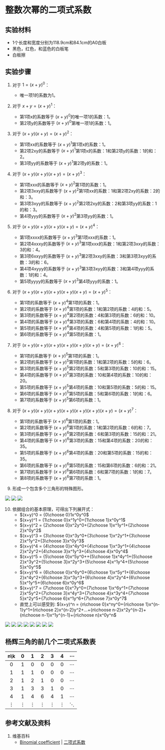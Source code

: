 # 整数次幂的二项式系数

## 实验材料

- 1个长度和宽度分别为118.9cm和84.1cm的A0白板
- 黑色，红色，和蓝色的白板笔
- 白板擦

## 实验步骤

1. 对于  $1=(x+y)^0$：
	- 唯一项1的系数为1。

2. 对于  $x+y=(x+y)^1$：
	- 第1项x的系数等于 $(x+y)^0$的唯一项1的系数：1。
	- 第2项y的系数等于 $(x+y)^0$第唯一项1的系数：1。

3. 对于 $(x+y)(x+y)=(x+y)^2$：
	- 第1项xx的系数等于 $(x+y)^1$第1项x的系数：1。
	- 第2项2xy的系数等于 $(x+y)^1$第1项x的系数：1和第2项y的系数：1的和：2。
	- 第3项yy的系数等于 $(x+y)^1$第2项y的系数：1。

4. 对于 $(x+y)(x+y)(x+y)=(x+y)^3$：
	- 第1项xxx的系数等于 $(x+y)^2$第1项的系数：1。
	- 第2项3xxy的系数等于 $(x+y)^2$第1项xx的系数：1和第2项2xy的系数：2的和：3。
	- 第3项3xyy的系数等于 $(x+y)^2$第2项2xy的系数：2和第3项yy的系数：1的和：3。
	- 第4项yyy的系数等于 $(x+y)^2$第3项yy的系数：1。

5. 对于 $(x+y)(x+y)(x+y)(x+y)=(x+y)^4$：
	- 第1项xxxx的系数等于 $(x+y)^3$第1项xxx的系数：1。
	- 第2项4xxxy的系数等于 $(x+y)^3$第1项xxx的系数：1和第2项3xxy的系数：3的和：4。
	- 第3项6xxyy的系数等于 $(x+y)^3$第2项3xxy的系数：3和第3项3xyy的系数：3的和：6。
	- 第4项4xyyy的系数等于 $(x+y)^3$第3项3xyy的系数：3和第4项yyy的系数：1的和：4。
	- 第5项yyyy的系数等于 $(x+y)^3$第4项yyy的系数：1。

6. 对于 $(x+y)(x+y)(x+y)(x+y)(x+y)=(x+y)^5$：
	- 第1项的系数等于 $(x+y)^4$第1项的系数：1。
	- 第2项的系数等于 $(x+y)^4$第1项的系数：1和第2项的系数：4的和：5。
	- 第3项的系数等于 $(x+y)^4$第2项的系数：4和第3项的系数：6的和：10。
	- 第4项的系数等于 $(x+y)^4$第3项的系数：6和第4项的系数：4的和：10。
	- 第5项的系数等于 $(x+y)^4$第4项的系数：4和第5项的系数：1的和：5。
	- 第6项的系数等于 $(x+y)^4$第5项的系数：1。

7. 对于 $(x+y)(x+y)(x+y)(x+y)(x+y)(x+y)=(x+y)^6$：
	- 第1项的系数等于 $(x+y)^5$第1项的系数：1。
	- 第2项的系数等于 $(x+y)^5$第1项的系数：1和第2项的系数：5的和：6。
	- 第3项的系数等于 $(x+y)^5$第2项的系数：5和第3项的系数：10的和：15。
	- 第4项的系数等于 $(x+y)^5$第3项的系数：10和第4项的系数：10的和：20。
	- 第5项的系数等于 $(x+y)^5$第4项的系数：10和第5项的系数：5的和：15。
	- 第6项的系数等于 $(x+y)^5$第5项的系数：5和第6项的系数：1的和：6。
	- 第7项的系数等于 $(x+y)^5$第6项的系数：1。

8. 对于 $(x+y)(x+y)(x+y)(x+y)(x+y)(x+y)(x+y)=(x+y)^7$：
	- 第1项的系数等于 $(x+y)^6$第1项的系数：1。
	- 第2项的系数等于 $(x+y)^6$第1项的系数：1和第2项的系数：6的和：7。
	- 第3项的系数等于 $(x+y)^6$第2项的系数：6和第3项的系数：15的和：21。
	- 第4项的系数等于 $(x+y)^6$第3项的系数：15和第4项的系数：20的和：35。
	- 第5项的系数等于 $(x+y)^6$第4项的系数：20和第5项的系数：15的和：35。
	- 第6项的系数等于 $(x+y)^6$第5项的系数：15和第6项的系数：6的和：21。
	- 第7项的系数等于 $(x+y)^6$第6项的系数：6和第7项的系数：1的和：7。
	- 第8项的系数等于 $(x+y)^6$第7项的系数：1。

9. 形成一个包含多个三角形的特殊图形。

![](/images/数系/二项式定理/整数次幂的二项式系数/2a1.jpg)
![](/images/数系/二项式定理/整数次幂的二项式系数/2a2.jpg)
![](/images/数系/二项式定理/整数次幂的二项式系数/2a3.jpg)

10. 依据组合的基本原理，可得出下列展开式：
	- $(x+y)^0 = {0\choose 0}1x^0y^0$
	- $(x+y)^1 = {1\choose 0}x^1y^0+{1\choose 1}x^0y^1$
	- $(x+y)^2 = {2\choose 0}x^2y^0+{2\choose 1}x^1y^1+{2\choose 2}x^0y^2$
	- $(x+y)^3 = {3\choose 0}x^3y^0+{3\choose 1}x^2y^1+{3\choose 2}x^1y^2+{3\choose 3}x^0y^3$
	- $(x+y)^4 = {4\choose 0}x^4y^0+{4\choose 1}x^3y^1+{4\choose 2}x^2y^2+{4\choose 3}x^1y^3+{4\choose 4}x^0y^4$
	- $(x+y)^5 = {5\choose 0}x^5y^0++{5\choose 1}x^4y^1+{5\choose 2}x^3y^2+{5\choose 3}x^2y^3+{5\choose 4}x^1y^4+{5\choose 5}x^0y^5$
	- $(x+y)^6 = {6\choose 0}x^6y^0+{6\choose 1}x^5y^1+{6\choose 2}x^4y^2+{6\choose 3}x^3y^3+{6\choose 4}x^2y^4+{6\choose 5}x^1y^5+{6\choose 6}x^0y^6$
	- $(x+y)^7 = {7\choose 0}x^7y^0+{7\choose 1}x^6y^1+{7\choose 2}x^5y^2+{7\choose 3}x^4y^3+{7\choose 4}x^3y^4+{7\choose 5}x^2y^5+{7\choose 6}x^1y^6+{7\choose 7}x^0y^7$
	- 直觉上可以感受到: $(x+y)^n = {n\choose 0}x^ny^0+{n\choose 1}x^{n-1}y^1+{n\choose 2}x^{n-2}y^2+...+{n\choose n-2}x^2y^{n-2}+{n\choose n-1}x^1y^{n-1}+{n\choose n}x^0y^n$

![](/images/数系/二项式定理/整数次幂的二项式系数/1a1.jpg)
![](/images/数系/二项式定理/整数次幂的二项式系数/1a2.jpg)
![](/images/数系/二项式定理/整数次幂的二项式系数/1a3.jpg)
![](/images/数系/二项式定理/整数次幂的二项式系数/1a4.jpg)
![](/images/数系/二项式定理/整数次幂的二项式系数/1a5.jpg)
![](/images/数系/二项式定理/整数次幂的二项式系数/1a6.jpg)
![](/images/数系/二项式定理/整数次幂的二项式系数/1a7.jpg)
![](/images/数系/二项式定理/整数次幂的二项式系数/1a8.jpg)

## 杨辉三角的前几个二项式系数表
|   n\k  |  0  |  1  |  2  |  3  |  4  |  ⋯  |
| :----: |:---:|:---:|:---:|:---:|:---:|:---:|
|    0   |  1  |  0  |  0  |  0  |  0  |  ⋯  |
|    1   |  1  |  1  |  0  |  0  |  0  |  ⋯  |
|    2   |  1  |  2  |  1  |  0  |  0  |  ⋯  |
|    3   |  1  |  3  |  3  |  1  |  0  |  ⋯  |
|    4   |  1  |  4  |  6  |  4  |  1  |  ⋯  |
|    ⋮   |  ⋮   |  ⋮  |  ⋮  |  ⋮   |  ⋮  |  ⋱  |

## 参考文献及资料

1. 维基百科
	- [Binomial coefficient](https://en.wikipedia.org/wiki/Binomial_coefficient) | [二项式系数](https://zh.wikipedia.org/wiki/%E4%BA%8C%E9%A0%85%E5%BC%8F%E4%BF%82%E6%95%B8) 